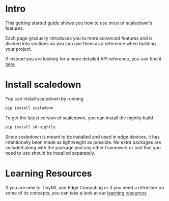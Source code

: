
# Intro

This getting started guide shows you how to use most of scaledown's features.

Each page gradually introduces you to more advanced features and is divided into sections so you can use them as a reference when building your project.

If instead you are looking for a more detailed API reference, you can find it [here](api/index.md)

# Install scaledown
You can install scaledown by running
```bash
pip install scaledown
```

To get the latest version of scaledown, you can install the nightly build
```bash
pip install sd-nightly
```

Since scaledown is meant to be installed and used in edge devices, it has intentionally been made as lightweight as possible. No extra packages are included along with the package and any other framework or tool that you need to use should be installed separately.

# Learning Resources
If you are new to TinyML and Edge Computing or if you need a refresher on some of its concepts, you can take a look at our [learning resources](https://github.com/scaledown-team/study-group)

